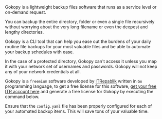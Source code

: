 Gokopy is a lightweight backup files software that runs as a service level or on-demand request.

You can backup the entire directory, folder or even a single file recursively
without worrying about the very long filename or even the deepest and lengthy directories.
	
Gokopy is a CLI tool that can help you ease out the burdens of your daily routine file backups for 
your most valuable files and be able to automate your backup schedules with ease.

In the case of a protected directory, Gokopy can't access it unless you map it with your network set of usernames
and passwords. Gokopy will not keep any of your network credentials at all.

Gokopy is a `freemium` software developed by [ITRepablik](https://itrepablik.com/) written in `Go` programming language, to get a free license for this software, [get your free ITR account here](https://itrepablik.com/signup) and generate a free license for Gokopy by executing the command below.

Ensure that the `config.yaml` file has been properly configured for each of your automated backup items.
This will save tons of your valuable time.
